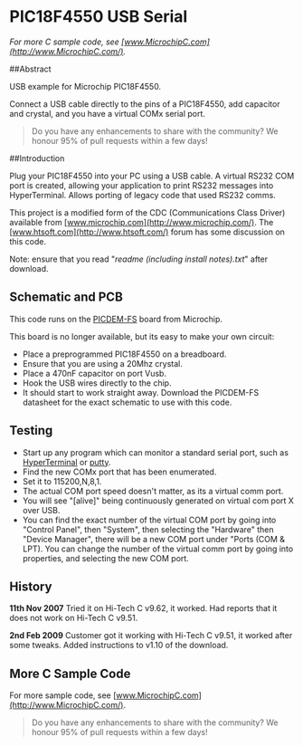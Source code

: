 # PIC18F4550 USB Serial

*For more C sample code, see [www.MicrochipC.com](http://www.MicrochipC.com/).*

##Abstract

USB example for Microchip PIC18F4550.

Connect a USB cable directly to the pins of a PIC18F4550, add capacitor and crystal, and you have a virtual COMx serial port.

> Do you have any enhancements to share with the community? We honour 95% of pull requests within a few days!

##Introduction

Plug your PIC18F4550 into your PC using a USB cable. A virtual RS232 COM port is created, allowing your application to print RS232 messages into HyperTerminal. Allows porting of legacy code that used RS232 comms. 

This project is a modified form of the CDC (Communications Class Driver) available from [www.microchip.com](http://www.microchip.com/). The [www.htsoft.com](http://www.htsoft.com/) forum has some discussion on this code. 

Note: ensure that you read "*readme (including install notes).txt*" after download. 

## Schematic and PCB

This code runs on the [PICDEM-FS](http://www.microchip.com/Developmenttools/ProductDetails.aspx?PartNO=DM163025) board from Microchip.

This board is no longer available, but its easy to make your own circuit:

- Place a preprogrammed PIC18F4550 on a breadboard.
- Ensure that you are using a 20Mhz crystal.
- Place a 470nF capacitor on port Vusb.
- Hook the USB wires directly to the chip. 
- It should start to work straight away. Download the PICDEM-FS datasheet for the exact schematic to use with this code.

## Testing

- Start up any program which can monitor a standard serial port, such as [HyperTerminal](http://www.hilgraeve.com/hyperterminal/) or [putty](http://www.chipkin.com/using-putty-for-serial-com-connections-hyperterminal-replacement/). 
- Find the new COMx port that has been enumerated. 
- Set it to 115200,N,8,1. 
- The actual COM port speed doesn't matter, as its a virtual comm port. 
- You will see "[alive]" being continuously generated on virtual com port X over USB. 
- You can find the exact number of the virtual COM port by going into "Control Panel", then "System", then selecting the "Hardware" then "Device Manager", there will be a new COM port under "Ports (COM & LPT). You can change the number of the virtual comm port by going into properties, and selecting the new COM port.

## History

**11th Nov 2007** Tried it on Hi-Tech C v9.62, it worked. Had reports that it does not work on Hi-Tech C v9.51.

**2nd Feb 2009** Customer got it working with Hi-Tech C v9.51, it worked after some tweaks. Added instructions to v1.10 of the download.

## More C Sample Code

For more sample code, see [www.MicrochipC.com](http://www.MicrochipC.com/).

> Do you have any enhancements to share with the community? We honour 95% of pull requests within a few days!
